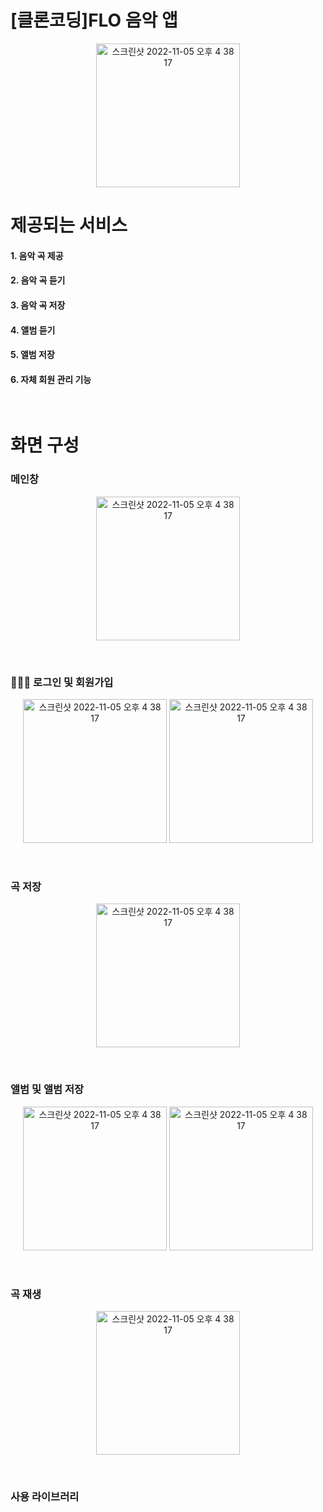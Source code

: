 # [클론코딩]FLO 음악 앱

<p align="center"><img width="230" alt="스크린샷 2022-11-05 오후 4 38 17" src="https://user-images.githubusercontent.com/45827567/210340471-d209e16d-acab-406d-890c-dce441902e22.png"></p>


# 제공되는 서비스

#### 1. 음악 곡 제공
#### 2. 음악 곡 듣기
#### 3. 음악 곡 저장
#### 4. 앨범 듣기
#### 5. 앨범 저장
#### 6. 자체 회원 관리 기능
<br>

# 화면 구성

### 메인창
<p align="center">
    <img width="230" alt="스크린샷 2022-11-05 오후 4 38 17" src="https://user-images.githubusercontent.com/45827567/210342357-1891130e-1aa8-4b7e-af68-96344c45ab46.png">
</p>
<br>

### 💁🏻‍♂️ 로그인 및 회원가입
<p align="center">
    <img width="230" alt="스크린샷 2022-11-05 오후 4 38 17" src="https://user-images.githubusercontent.com/45827567/210340770-4e0a4ce5-48d6-407c-8019-fa3962704b7a.png">
     <img width="230" alt="스크린샷 2022-11-05 오후 4 38 17" src="https://user-images.githubusercontent.com/45827567/210340823-5a2c370b-de54-466a-908f-258b2cbc6e4b.png">
</p>
<br>

### 곡 저장
<p align="center">
    <img width="230" alt="스크린샷 2022-11-05 오후 4 38 17" src="https://user-images.githubusercontent.com/45827567/210342106-dc7fd064-6406-4420-bf51-a9952298eba7.png">
</p>
<br>

### 앨범 및 앨범 저장
<p align="center">
    <img width="230" alt="스크린샷 2022-11-05 오후 4 38 17" src="https://user-images.githubusercontent.com/45827567/210342645-41017599-bf41-4570-837a-b23b56afd00b.png">
    <img width="230" alt="스크린샷 2022-11-05 오후 4 38 17" src="https://user-images.githubusercontent.com/45827567/210342171-d55d1529-255b-48c5-bacd-c3f6cb3509c0.png">
</p>
<br>

### 곡 재생
<p align="center">
    <img width="230" alt="스크린샷 2022-11-05 오후 4 38 17" src="https://user-images.githubusercontent.com/45827567/210342269-ec4b8a92-cbae-4e72-95af-d6a957b67346.png">
</p>
<br>

### 사용 라이브러리


